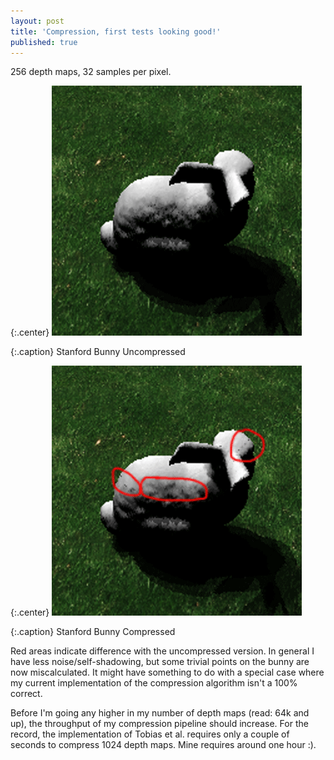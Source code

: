 ```yaml
---
layout: post
title: 'Compression, first tests looking good!'
published: true
---
```


256 depth maps, 32 samples per pixel.

{:.center}
![Stanford Bunny Uncompressed](/uploads/2010/11/Stanford-Bunny-Uncompressed.png)

{:.caption}
Stanford Bunny Uncompressed


{:.center}
![Stanford Bunny Compressed](/uploads/2010/11/Stanford-Bunny-Compressed.png)

{:.caption}
Stanford Bunny Compressed

Red areas indicate difference with the uncompressed version. In general I have less noise/self-shadowing, but some trivial points on the bunny are now miscalculated. It might have something to do with a special case where my current implementation of the compression algorithm isn't a 100% correct.

Before I'm going any higher in my number of depth maps (read: 64k and up), the throughput of my compression pipeline should increase. For the record, the implementation of Tobias et al. requires only a couple of seconds to compress 1024 depth maps. Mine requires around one hour :).